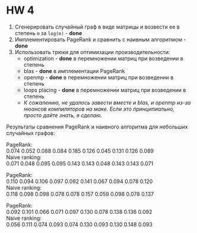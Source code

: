 # HW 4

1. Сгенерировать случайный граф в виде матрицы и возвести ее в степень `m` за `log(m)` - **done**
2. Имплементировать PageRank и сравнить с наивным алгоритмом - **done**
3. Использовать трюки для оптимизации производительности:
    - optimization - **done** в перемножении матриц при возведении в степень
    - blas - **done** в имплементации PageRank
    - openmp - **done** в перемножении матриц при возведении в степень
    - loops placing - **done** в перемножении матриц при возведении в степень
    - *К сожалению, не удалось завести вместе и blas, и openmp из-за нюансов компиляторов на маке. Если это принципиально, просто дайте знать, я сделаю.*

Результаты сравнения PageRank и наивного алгоритма для небольших случайных графов:

PageRank:  
0.074 0.052 0.088 0.084 0.185 0.126 0.045 0.131 0.126 0.089  
Naive ranking:  
0.071 0.048 0.095 0.095 0.143 0.143 0.048 0.143 0.143 0.071   

PageRank:  
0.110 0.094 0.106 0.097 0.092 0.141 0.067 0.094 0.078 0.120   
Naive ranking:  
0.118 0.098 0.098 0.078 0.078 0.157 0.059 0.098 0.078 0.137  
  
PageRank:  
0.092 0.101 0.066 0.071 0.097 0.130 0.078 0.138 0.136 0.092   
Naive ranking:  
0.056 0.111 0.074 0.093 0.074 0.130 0.093 0.130 0.148 0.093  

